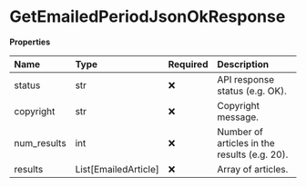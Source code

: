 # GetEmailedPeriodJsonOkResponse

**Properties**

| Name        | Type                 | Required | Description                                  |
| :---------- | :------------------- | :------- | :------------------------------------------- |
| status      | str                  | ❌       | API response status (e.g. OK).               |
| copyright   | str                  | ❌       | Copyright message.                           |
| num_results | int                  | ❌       | Number of articles in the results (e.g. 20). |
| results     | List[EmailedArticle] | ❌       | Array of articles.                           |
